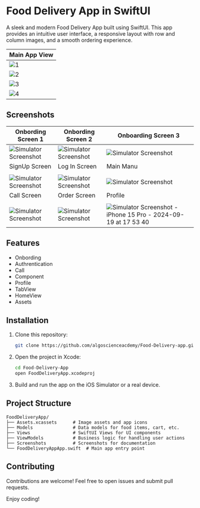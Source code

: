 #  Food Delivery App in SwiftUI

A sleek and modern Food Delivery App built using SwiftUI. This app provides an intuitive user interface, a responsive layout with row and column images, and a smooth ordering experience.

| Main App View |
|---------------|
|![1](https://github.com/user-attachments/assets/af99d050-5b53-4d4a-accb-93e051c260fd)|
|![2](https://github.com/user-attachments/assets/b9c19655-5675-4917-bb3e-f73e2cbd4dff)|
|![3](https://github.com/user-attachments/assets/ef6c83e1-c690-46a8-8acc-faa611e16e88)|
|![4](https://github.com/user-attachments/assets/cc955634-e3d3-479a-b8a6-1ee7ea57f1e5)|

##  Screenshots

| Onbording Screen 1| Onbording Screen 2 | Onboarding Screen 3|
|-------------------|---------------------|-------------------|
|![Simulator Screenshot](https://github.com/user-attachments/assets/225a910f-bac7-4634-83a3-e4614964aa1b) |![Simulator Screenshot ](https://github.com/user-attachments/assets/223c9447-d91a-46b6-ad96-61f8b8f1ee78)|![Simulator Screenshot ](https://github.com/user-attachments/assets/f924b569-39e3-4da5-a466-a1626d573124)|
| SignUp Screen | Log In Screen | Main Manu |
|               |                |          |
|![Simulator Screenshot](https://github.com/user-attachments/assets/e8dd8e7b-ed93-417d-a622-0eb3d6829006) |![Simulator Screenshot](https://github.com/user-attachments/assets/ab52ced4-6970-44f7-9244-d036877377fd)|![Simulator Screenshot ](https://github.com/user-attachments/assets/c0fcba14-3685-4fc9-9b8f-60be26ef321c)|
| Call Screen | Order Screen  | Profile |
|             |               |         |
|![Simulator Screenshot](https://github.com/user-attachments/assets/4b102e7d-c842-442e-9226-70392e17d79a) |![Simulator Screenshot](https://github.com/user-attachments/assets/189e758f-0055-4f8a-bdd0-4be849fded87)|![Simulator Screenshot - iPhone 15 Pro - 2024-09-19 at 17 53 40](https://github.com/user-attachments/assets/66a44972-d02a-4f97-8115-a3e108d184e5)|

## Features

- Onbording
- Authrentication
- Call
- Component
- Profile
- TabView
- HomeView
- Assets
##  Installation

1. Clone this repository:
   ```sh
   git clone https://github.com/algoscienceacdemy/Food-Delivery-app.git
   ```
2. Open the project in Xcode:
   ```sh
   cd Food-Delivery-App
   open FoodDeliveryApp.xcodeproj
   ```
3. Build and run the app on the iOS Simulator or a real device.

## Project Structure

```
FoodDeliveryApp/
├── Assets.xcassets      # Image assets and app icons
├── Models               # Data models for food items, cart, etc.
├── Views                # SwiftUI Views for UI components
├── ViewModels           # Business logic for handling user actions
├── Screenshots          # Screenshots for documentation
└── FoodDeliveryAppApp.swift  # Main app entry point
```

## Contributing

Contributions are welcome! Feel free to open issues and submit pull requests.



Enjoy coding! 

